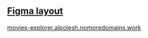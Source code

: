 ## [Figma layout](https://www.figma.com/file/WCsASr5SlVG2r2nWNwUZrU/Diploma-(Copy)?node-id=932%3A4182)

[movies-explorer.alpolesh.nomoredomains.work](https://movies-explorer.alpolesh.nomoredomains.work/)

